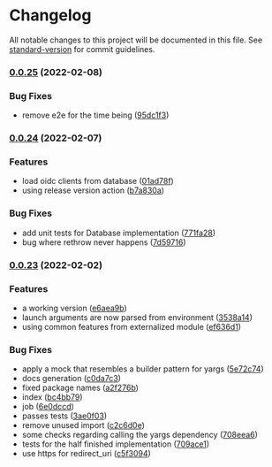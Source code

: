 # Changelog

All notable changes to this project will be documented in this file. See [standard-version](https://github.com/conventional-changelog/standard-version) for commit guidelines.

### [0.0.25](https://github.com/iotakingdoms/auth/compare/v0.0.24...v0.0.25) (2022-02-08)


### Bug Fixes

* remove e2e for the time being ([95dc1f3](https://github.com/iotakingdoms/auth/commit/95dc1f3ce31a42cd636eed41a0953a465c1b4c9f))

### [0.0.24](https://github.com/iotakingdoms/auth/compare/v0.0.23...v0.0.24) (2022-02-07)


### Features

* load oidc clients from database ([01ad78f](https://github.com/iotakingdoms/auth/commit/01ad78fb2dec928420f45c7cd7e26f3ee7e8b507))
* using release version action ([b7a830a](https://github.com/iotakingdoms/auth/commit/b7a830abb2522f88e731ba1507c114958a4d0400))


### Bug Fixes

* add unit tests for Database implementation ([771fa28](https://github.com/iotakingdoms/auth/commit/771fa2871265fe0e2447f6d4d54202c0ea069e97))
* bug where rethrow never happens ([7d59716](https://github.com/iotakingdoms/auth/commit/7d597167c00f3f547572432ce04af21f05d99148))

### [0.0.23](https://github.com/iotakingdoms/auth/compare/v0.0.22...v0.0.23) (2022-02-02)


### Features

* a working version ([e6aea9b](https://github.com/iotakingdoms/auth/commit/e6aea9b6f660319c528058c4d8fa58dd9ea704f7))
* launch arguments are now parsed from environment ([3538a14](https://github.com/iotakingdoms/auth/commit/3538a14d303b640f59eda4d587d43d304e1085a6))
* using common features from externalized module ([ef636d1](https://github.com/iotakingdoms/auth/commit/ef636d1cc478bc222ef609a7dd0469321ad87808))


### Bug Fixes

* apply a mock that resembles a builder pattern for yargs ([5e72c74](https://github.com/iotakingdoms/auth/commit/5e72c74c6a1fb5441fbc980ee36892a558da0387))
* docs generation ([c0da7c3](https://github.com/iotakingdoms/auth/commit/c0da7c3a3ed7b6a31e8b8754d209d4c28dee0c35))
* fixed package names ([a2f276b](https://github.com/iotakingdoms/auth/commit/a2f276b8b2afb403d12f13d749b489fb25d90639))
* index ([bc4bb79](https://github.com/iotakingdoms/auth/commit/bc4bb79e2a23c15c602e6f96069fd3f3bada5f54))
* job ([6e0dccd](https://github.com/iotakingdoms/auth/commit/6e0dccdfd70ebce92f3bbe594990fda72e65ac61))
* passes tests ([3ae0f03](https://github.com/iotakingdoms/auth/commit/3ae0f032a193f833e90a1c7429273e0b8d69a815))
* remove unused import ([c2c6d0e](https://github.com/iotakingdoms/auth/commit/c2c6d0e36a552ef4022ee834e244cbb951a80c89))
* some checks regarding calling the yargs dependency ([708eea6](https://github.com/iotakingdoms/auth/commit/708eea606e2006a202236fcfae04099116644421))
* tests for the half finished implementation ([709ace1](https://github.com/iotakingdoms/auth/commit/709ace19295a484dec081ffaf0ea0ed324378620))
* use https for redirect_uri ([c5f3094](https://github.com/iotakingdoms/auth/commit/c5f30948e868f9d49e0dffb7b745cc874d8f0ea6))
